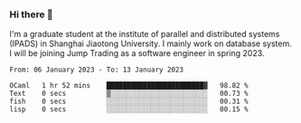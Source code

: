 ### Hi there 👋

I'm a graduate student at the institute of parallel and distributed systems (IPADS) in Shanghai Jiaotong University. I mainly work on database system. I will be joining Jump Trading as a software engineer in spring 2023.

<!--START_SECTION:waka-->

```text
From: 06 January 2023 - To: 13 January 2023

OCaml   1 hr 52 mins    ████████████████████████▓   98.82 %
Text    0 secs          ▒░░░░░░░░░░░░░░░░░░░░░░░░   00.73 %
fish    0 secs          ░░░░░░░░░░░░░░░░░░░░░░░░░   00.31 %
lisp    0 secs          ░░░░░░░░░░░░░░░░░░░░░░░░░   00.15 %
```

<!--END_SECTION:waka-->

<!--
**yqmmm/yqmmm** is a ✨ _special_ ✨ repository because its `README.md` (this file) appears on your GitHub profile.

Here are some ideas to get you started:

- 🔭 I’m currently working on ...
- 🌱 I’m currently learning ...
- 👯 I’m looking to collaborate on ...
- 🤔 I’m looking for help with ...
- 💬 Ask me about ...
- 📫 How to reach me: ...
- 😄 Pronouns: ...
- ⚡ Fun fact: ...
-->
